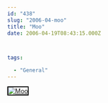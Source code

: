 ```yaml
---
id: "438"
slug: "2006-04-moo"
title: "Moo"
date: 2006-04-19T08:43:15.000Z



tags:

  - "General"
---
```

<div class="sqs-html-content">
  <div style="float: left; margin-right: 10px; margin-bottom: 10px;"> <a href="http://www.flickr.com/photos/mclazarus/131319373/" title="Moo"><img src="http://static.flickr.com/47/131319373_e057b6ea03_m.jpg" alt="Moo" style="border: solid 2px #000000;" /></a>
</div>
<p><br clear="all" /></p>
</div>
